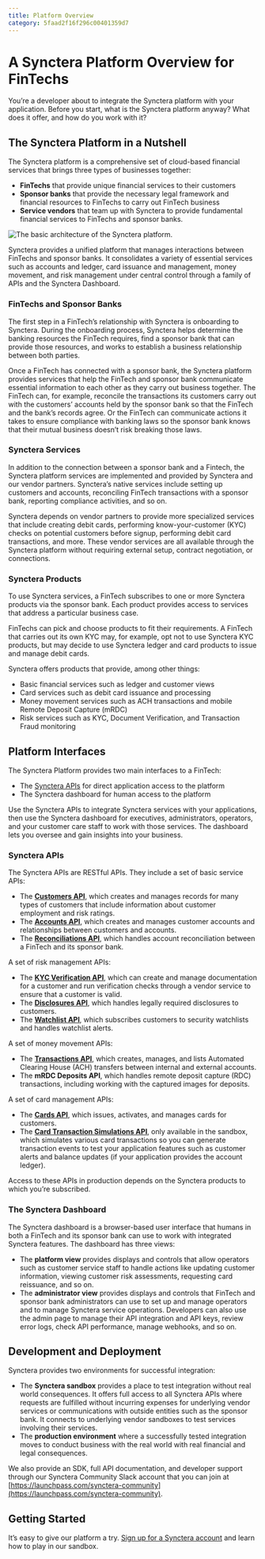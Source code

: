 ```yaml
---
title: Platform Overview
category: 5faad2f16f296c00401359d7
---
```


# A Synctera Platform Overview for FinTechs

You’re a developer about to integrate the Synctera platform with your application. Before you start, what is the Synctera platform anyway? What does it offer, and how do you work with it?

## The Synctera Platform in a Nutshell

The Synctera platform is a comprehensive set of cloud-based financial services that brings three types of businesses together:

- **FinTechs** that provide unique financial services to their customers
- **Sponsor banks** that provide the necessary legal framework and financial resources to FinTechs to carry out FinTech business
- **Service vendors** that team up with Synctera to provide fundamental financial services to FinTechs and sponsor banks.

<img src="/images/graphPlatformOverview.svg" alt="The basic architecture of the Synctera platform." />

Synctera provides a unified platform that manages interactions between FinTechs and sponsor banks. It consolidates a variety of essential services such as accounts and ledger, card issuance and management, money movement, and risk management under central control through a family of APIs and the Synctera Dashboard.

### FinTechs and Sponsor Banks

The first step in a FinTech’s relationship with Synctera is onboarding to Synctera. During the onboarding process, Synctera helps determine the banking resources the FinTech requires, find a sponsor bank that can provide those resources, and works to establish a business relationship between both parties.

Once a FinTech has connected with a sponsor bank, the Synctera platform provides services that help the FinTech and sponsor bank communicate essential information to each other as they carry out business together. The FinTech can, for example, reconcile the transactions its customers carry out with the customers’ accounts held by the sponsor bank so that the FinTech and the bank’s records agree. Or the FinTech can communicate actions it takes to ensure compliance with banking laws so the sponsor bank knows that their mutual business doesn’t risk breaking those laws.

### Synctera Services

In addition to the connection between a sponsor bank and a Fintech, the Synctera platform services are implemented and provided by Synctera and our vendor partners. Synctera’s native services include setting up customers and accounts, reconciling FinTech transactions with a sponsor bank, reporting compliance activities, and so on.

Synctera depends on vendor partners to provide more specialized services that include creating debit cards, performing know-your-customer (KYC) checks on potential customers before signup, performing debit card transactions, and more. These vendor services are all available through the Synctera platform without requiring external setup, contract negotiation, or connections.

### Synctera Products

To use Synctera services, a FinTech subscribes to one or more Synctera products via the sponsor bank. Each product provides access to services that address a particular business case.

FinTechs can pick and choose products to fit their requirements. A FinTech that carries out its own KYC may, for example, opt not to use Synctera KYC products, but may decide to use Synctera ledger and card products to issue and manage debit cards.

Synctera offers products that provide, among other things:

- Basic financial services such as ledger and customer views
- Card services such as debit card issuance and processing
- Money movement services such as ACH transactions and mobile Remote Deposit Capture (mRDC)
- Risk services such as KYC, Document Verification, and Transaction Fraud monitoring

## Platform Interfaces

The Synctera Platform provides two main interfaces to a FinTech:

- The [Synctera APIs](/reference) for direct application access to the platform
- The Synctera dashboard for human access to the platform

Use the Synctera APIs to integrate Synctera services with your applications, then use the Synctera dashboard for executives, administrators, operators, and your customer care staff to work with those services. The dashboard lets you oversee and gain insights into your business.

### Synctera APIs

The Synctera APIs are RESTful APIs. They include a set of basic service APIs:

- The [**Customers API**](/reference#customers), which creates and manages records for many types of customers that include information about customer employment and risk ratings.
- The [**Accounts API**](/reference#accounts), which creates and manages customer accounts and relationships between customers and accounts.
- The [**Reconciliations API**](/reference#reconciliations), which handles account reconciliation between a FinTech and its sponsor bank.

A set of risk management APIs:

- The [**KYC Verification API**](/reference#kycverification), which can create and manage documentation for a customer and run verification checks through a vendor service to ensure that a customer is valid.
- The [**Disclosures API**](/reference#disclosures), which handles legally required disclosures to customers.
- The [**Watchlist API**](/reference#watchlist), which subscribes customers to security watchlists and handles watchlist alerts.

A set of money movement APIs:

- The [**Transactions API**](/reference#transactions), which creates, manages, and lists Automated Clearing House (ACH) transfers between internal and external accounts.
- The **mRDC Deposits API**, which handles remote deposit capture (RDC) transactions, including working with the captured images for deposits.

A set of card management APIs:

- The [**Cards API**](/reference#cards), which issues, activates, and manages cards for customers.
- The [**Card Transaction Simulations API**](/reference#cardtransactionsimulations), only available in the sandbox, which simulates various card transactions so you can generate transaction events to test your application features such as customer alerts and balance updates (if your application provides the account ledger).

<!--
And a utility API:

- The **Webhooks API**, which sets up and manages event monitoring for different Synctera services.
-->

Access to these APIs in production depends on the Synctera products to which you’re subscribed.

### The Synctera Dashboard

The Synctera dashboard is a browser-based user interface that humans in both a FinTech and its sponsor bank can use to work with integrated Synctera features. The dashboard has three views:

- The **platform view** provides displays and controls that allow operators such as customer service staff to handle actions like updating customer information, viewing customer risk assessments, requesting card reissuance, and so on.
- The **administrator view** provides displays and controls that FinTech and sponsor bank administrators can use to set up and manage operators and to manage Synctera service operations. Developers can also use the admin page to manage their API integration and API keys, review error logs, check API performance, manage webhooks, and so on.

## Development and Deployment

Synctera provides two environments for successful integration:

- The **Synctera sandbox** provides a place to test integration without real world consequences. It offers full access to all Synctera APIs where requests are fulfilled without incurring expenses for underlying vendor services or communications with outside entities such as the sponsor bank. It connects to underlying vendor sandboxes to test services involving their services.
- The **production environment** where a successfully tested integration moves to conduct business with the real world with real financial and legal consequences.

We also provide an SDK, full API documentation, and developer support through our Synctera Community Slack account that you can join at [https://launchpass.com/synctera-community](https://launchpass.com/synctera-community).

## Getting Started

It’s easy to give our platform a try. [Sign up for a Synctera account](https://app.synctera.com) and learn how to play in our sandbox.
